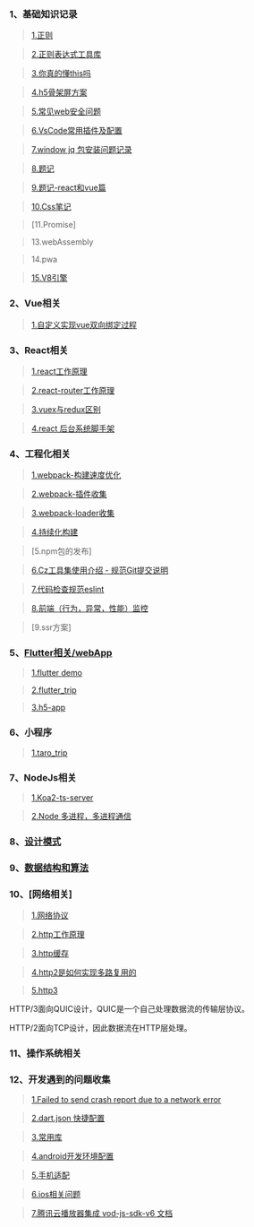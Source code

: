 ### 1、基础知识记录
>[1.正则](https://github.com/jiangdexiao/blog/issues/1)

>[2.正则表达式工具库](https://github.com/jiangdexiao/regex-tool)

>[3.你真的懂this吗](https://www.jianshu.com/p/cdbc292b1e49)

>[4.h5骨架屏方案](https://xiaoiver.github.io/coding/2017/07/30/%E4%B8%BAvue%E9%A1%B9%E7%9B%AE%E6%B7%BB%E5%8A%A0%E9%AA%A8%E6%9E%B6%E5%B1%8F.html)

>[5.常见web安全问题](https://github.com/jiangdexiao/blog/issues/10)

>[6.VsCode常用插件及配置](https://github.com/jiangdexiao/blog/issues/11)

>[7.window jq 包安装问题记录](https://github.com/jiangdexiao/blog/issues/12)

>[8.题记](https://github.com/jiangdexiao/blog/issues/13)

>[9.题记-react和vue篇](https://github.com/jiangdexiao/blog/issues/25)

>[10.Css笔记](https://github.com/jiangdexiao/blog/issues/14)

>[11.Promise]

>13.webAssembly

>14.pwa

>[15.V8引擎](https://github.com/jiangdexiao/blog/issues/33)


### 2、Vue相关
> [1.自定义实现vue双向绑定过程](https://github.com/jiangdexiao/blog/tree/master/vue/myVue) 
 
### 3、React相关
> [1.react工作原理](https://github.com/jiangdexiao/blog/issues/15)  

> [2.react-router工作原理](https://github.com/jiangdexiao/blog/issues/16) 

> [3.vuex与redux区别](https://github.com/jiangdexiao/blog/issues/17) 

> [4.react 后台系统脚手架](https://github.com/jdxorg/antd-admin-js)

### 4、工程化相关
> [1.webpack-构建速度优化](https://github.com/jiangdexiao/blog/issues/26) 

> [2.webpack-插件收集](https://github.com/jiangdexiao/blog/issues/27) 

> [3.webpack-loader收集](https://github.com/jiangdexiao/blog/issues/28) 

> [4.持续化构建](https://github.com/jiangdexiao/blog/issues/29) 

> [5.npm包的发布]

> [6.Cz工具集使用介绍 - 规范Git提交说明](https://juejin.im/post/5cc4694a6fb9a03238106eb9)

> [7.代码检查规范eslint](https://github.com/jiangdexiao/blog/issues/2)

> [8.前端（行为，异常，性能）监控](https://github.com/jiangdexiao/blog/issues/32)

> [9.ssr方案]

### 5、[Flutter相关/webApp](https://www.cnblogs.com/yangyxd/p/9232308.html)

> [1.flutter demo](https://github.com/jiangdexiao/flutter-app)

> [2.flutter_trip](https://github.com/jdxorg/flutter_trip_app)

> [3.h5-app](https://github.com/jiangdexiao/h5-app)

### 6、小程序

> [1.taro_trip](https://github.com/jdxorg/taro-trip)

### 7、NodeJs相关

> [1.Koa2-ts-server](https://github.com/jdxorg/koa2-ts-server)

> [2.Node 多进程，多进程通信](https://blog.csdn.net/hongchh/article/details/79898816)

### 8、[设计模式](https://github.com/jiangdexiao/blog/tree/master/design-mode)  

### 9、[数据结构和算法](https://github.com/jiangdexiao/blog/tree/master/structure)  

### 10、[网络相关]
>[1.网络协议](https://github.com/jiangdexiao/blog/issues/31)

>[2.http工作原理](https://github.com/jiangdexiao/blog/issues/3)

>[3.http缓存](https://github.com/jiangdexiao/blog/issues/4)

>[4.http2是如何实现多路复用的](https://www.jianshu.com/p/ff8f0bd78942)

>[5.http3](https://www.kancloud.cn/kancloud/http3-explained/1395004)

HTTP/3面向QUIC设计，QUIC是一个自己处理数据流的传输层协议。

HTTP/2面向TCP设计，因此数据流在HTTP层处理。

### 11、操作系统相关

### 12、开发遇到的问题收集
> [1.Failed to send crash report due to a network error](https://github.com/jiangdexiao/blog/issues/5)

> [2.dart.json 快捷配置](https://github.com/jiangdexiao/blog/issues/6)

> [3.常用库](https://github.com/jiangdexiao/blog/issues/7)

> [4.android开发环境配置](https://github.com/jiangdexiao/blog/issues/8)

> [5.手机适配](https://github.com/jiangdexiao/blog/issues/9)

> [6.ios相关问题](https://github.com/jiangdexiao/blog/issues/30)

> [7.腾讯云播放器集成 vod-js-sdk-v6 ](https://github.com/tencentyun/vod-js-sdk-v6) [文档](https://cloud.tencent.com/document/product/266/9239)
